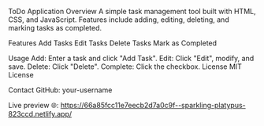 ToDo Application
Overview
A simple task management tool built with HTML, CSS, and JavaScript. Features include adding, editing, deleting, and marking tasks as completed.

Features
Add Tasks
Edit Tasks
Delete Tasks
Mark as Completed

Usage
Add: Enter a task and click "Add Task".
Edit: Click "Edit", modify, and save.
Delete: Click "Delete".
Complete: Click the checkbox.
License
MIT License

Contact
GitHub: your-username

Live preview 🌐: https://66a85fcc11e7eecb2d7a0c9f--sparkling-platypus-823ccd.netlify.app/
